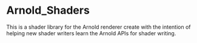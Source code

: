 # Arnold_Shaders
This is a shader library for the Arnold renderer create with the intention of helping new shader writers learn the Arnold APIs for shader writing.
